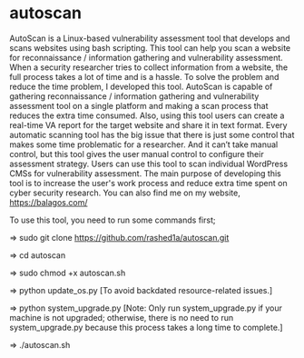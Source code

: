 # autoscan
AutoScan is a Linux-based vulnerability assessment tool that develops and scans websites using bash scripting. This tool can help you scan a website for reconnaissance / information gathering and vulnerability assessment. When a security researcher tries to collect information from a website, the full process takes a lot of time and is a hassle. To solve the problem and reduce the time problem, I developed this tool. AutoScan is capable of gathering reconnaissance / information gathering and vulnerability assessment tool on a single platform and making a scan process that reduces the extra time consumed. Also, using this tool users can create a real-time VA report for the target website and share it in text format. Every automatic scanning tool has the big issue that there is just some control that makes some time problematic for a researcher. And it can’t take manual control, but this tool gives the user manual control to configure their assessment strategy. Users can use this tool to scan individual WordPress CMSs for vulnerability assessment. The main purpose of developing this tool is to increase the user's work process and reduce extra time spent on cyber security research.
You can also find me on my website, https://balagos.com/

To use this tool, you need to run some commands first;

=> sudo git clone https://github.com/rashed1a/autoscan.git

=> cd autoscan

=> sudo chmod +x autoscan.sh

=> python update_os.py  [To avoid backdated resource-related issues.]

=> python system_upgrade.py   [Note: Only run system_upgrade.py if your machine is not upgraded; otherwise, there is no need to run system_upgrade.py because this process takes a long time to complete.]

=> ./autoscan.sh
